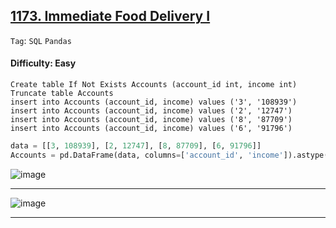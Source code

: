 ## [1173. Immediate Food Delivery I](https://leetcode.com/problems/immediate-food-delivery-i)

```Tag```: ```SQL``` ```Pandas```

#### Difficulty: Easy

```MySQL
Create table If Not Exists Accounts (account_id int, income int)
Truncate table Accounts
insert into Accounts (account_id, income) values ('3', '108939')
insert into Accounts (account_id, income) values ('2', '12747')
insert into Accounts (account_id, income) values ('8', '87709')
insert into Accounts (account_id, income) values ('6', '91796')
```

```Python
data = [[3, 108939], [2, 12747], [8, 87709], [6, 91796]]
Accounts = pd.DataFrame(data, columns=['account_id', 'income']).astype({'account_id':'Int64', 'income':'Int64'})
```

![image](https://github.com/quananhle/Python/assets/35042430/40b17b99-949f-4f36-9180-40dedf04e7ae)

---

![image](https://github.com/quananhle/Python/assets/35042430/0becdf92-8105-4623-a602-8e2450e5bf6c)

---

```Python

```

```MySQL

```
